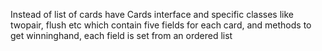 Instead of list of cards have Cards interface and specific 
classes like twopair, flush etc which contain five fields for each
card, and methods to get winninghand, each field is set from an ordered list
